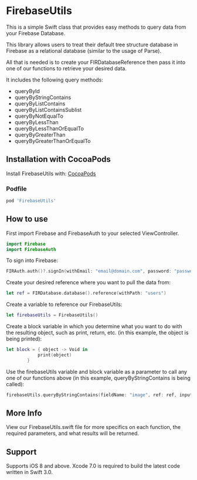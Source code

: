 
# FirebaseUtils

This is a simple Swift class that provides easy methods to query data from your Firebase Database.

This library allows users to treat their default tree structure database in Firebase as a relational database (similar to the usage of Parse).

All that is needed is to create your FIRDatabaseReference then pass it into one of our functions to retrieve your desired data. 

It includes the following query methods:
- queryById
- queryByStringContains
- queryByListContains
- queryByListContainsSublist
- queryByNotEqualTo
- queryByLessThan
- queryByLessThanOrEqualTo
- queryByGreaterThan
- queryByGreaterThanOrEqualTo

## Installation with CocoaPods

Install FirebaseUtils with: [CocoaPods](http://cocoapods.org)

### Podfile

```ruby
pod 'FirebaseUtils'
```

## How to use
First import Firebase and FirebaseAuth to your selected ViewController.
```swift
import Firebase
import FirebaseAuth
```
To sign into Firebase:
```swift
FIRAuth.auth()?.signIn(withEmail: "email@domain.com", password: "password", completion: nil)
```

Create your desired reference where you want to pull the data from:
```swift
let ref = FIRDatabase.database().reference(withPath: "users")
```

Create a variable to reference our FirebaseUtils:
```swift
let firebaseUtils = FirebaseUtils()
```

Create a block variable in which you determine what you want to do with the resulting object, such as print, return, etc.
(in this example, the object is being printed):
```swift
let block = { object -> Void in
            print(object)
        }
```

Use the firebaseUtils variable and block variable as a parameter to call any one of our functions above 
(in this example, queryByStringContains is being called):
```swift
firebaseUtils.queryByStringContains(fieldName: "image", ref: ref, inputValue: "https://www.example.com", withBlock: block)
```
## More Info

View our FirebaseUtils.swift file for more specifics on each function, the required parameters, and what results will be returned. 

## Support

Supports iOS 8 and above. Xcode 7.0 is required to build the latest code written in Swift 3.0.
